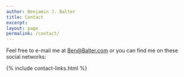 ```yaml
---
author: Benjamin J. Balter
title: Contact
excerpt:
layout: page
permalink: /contact/
---
```

Feel free to e-mail me at [Ben@Balter.com][1] or you can find me on these social networks:

{% include contact-links.html %}

 [1]: mailto:ben@balter.com